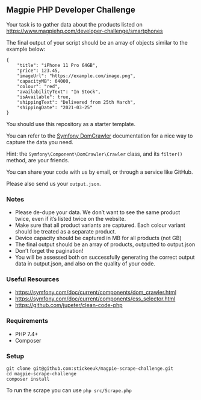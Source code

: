 ## Magpie PHP Developer Challenge

Your task is to gather data about the products listed on https://www.magpiehq.com/developer-challenge/smartphones

The final output of your script should be an array of objects similar to the example below:

```
{
    "title": "iPhone 11 Pro 64GB",
    "price": 123.45,
    "imageUrl": "https://example.com/image.png",
    "capacityMB": 64000,
    "colour": "red",
    "availabilityText": "In Stock",
    "isAvailable": true,
    "shippingText": "Delivered from 25th March",
    "shippingDate": "2021-03-25"
}

```

You should use this repository as a starter template.

You can refer to the [Symfony DomCrawler](https://symfony.com/doc/current/components/dom_crawler.html) documentation for a nice way to capture the data you need.

Hint: the `Symfony\Component\DomCrawler\Crawler` class,  and its `filter()` method, are your friends.

You can share your code with us by email, or through a service like GitHub.

Please also send us your `output.json`.

### Notes
* Please de-dupe your data. We don’t want to see the same product twice, even if it’s listed twice on the website.
* Make sure that all product variants are captured. Each colour variant should be treated as a separate product.
* Device capacity should be captured in MB for all products (not GB)
* The final output should be an array of products, outputted to output.json
* Don’t forget the pagination!
* You will be assessed both on successfully generating the correct output data in output.json, and also on the quality of your code.

### Useful Resources
* https://symfony.com/doc/current/components/dom_crawler.html
* https://symfony.com/doc/current/components/css_selector.html
* https://github.com/jupeter/clean-code-php

### Requirements

* PHP 7.4+
* Composer

### Setup

```
git clone git@github.com:stickeeuk/magpie-scrape-challenge.git
cd magpie-scrape-challenge
composer install
```

To run the scrape you can use `php src/Scrape.php`

